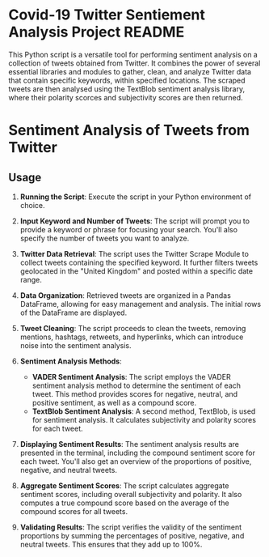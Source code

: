 # Covid-19 Twitter Sentiement Analysis Project README


This Python script is a versatile tool for performing sentiment analysis on a collection of tweets obtained from Twitter.
It combines the power of several essential libraries and modules to gather, clean, and analyze Twitter data that contain
specific keywords, within specified locations. The scraped tweets are then analysed using the TextBlob sentiment analysis
library, where their polarity scorces and subjectivity scores are then returned. 

# Sentiment Analysis of Tweets from Twitter

## Usage

1. **Running the Script**: Execute the script in your Python environment of choice.

2. **Input Keyword and Number of Tweets**: The script will prompt you to provide a keyword or phrase for focusing your search. You'll also specify the number of tweets you want to analyze.

3. **Twitter Data Retrieval**: The script uses the Twitter Scrape Module to collect tweets containing the specified keyword. It further filters tweets geolocated in the "United Kingdom" and posted within a specific date range.

4. **Data Organization**: Retrieved tweets are organized in a Pandas DataFrame, allowing for easy management and analysis. The initial rows of the DataFrame are displayed.

5. **Tweet Cleaning**: The script proceeds to clean the tweets, removing mentions, hashtags, retweets, and hyperlinks, which can introduce noise into the sentiment analysis.

6. **Sentiment Analysis Methods**:
    - **VADER Sentiment Analysis**: The script employs the VADER sentiment analysis method to determine the sentiment of each tweet. This method provides scores for negative, neutral, and positive sentiment, as well as a compound score.
    - **TextBlob Sentiment Analysis**: A second method, TextBlob, is used for sentiment analysis. It calculates subjectivity and polarity scores for each tweet.

7. **Displaying Sentiment Results**: The sentiment analysis results are presented in the terminal, including the compound sentiment score for each tweet. You'll also get an overview of the proportions of positive, negative, and neutral tweets.

8. **Aggregate Sentiment Scores**: The script calculates aggregate sentiment scores, including overall subjectivity and polarity. It also computes a true compound score based on the average of the compound scores for all tweets.

9. **Validating Results**: The script verifies the validity of the sentiment proportions by summing the percentages of positive, negative, and neutral tweets. This ensures that they add up to 100%.

